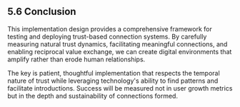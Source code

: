 ## 5.6 Conclusion

This implementation design provides a comprehensive framework for testing and deploying trust-based connection systems. By carefully measuring natural trust dynamics, facilitating meaningful connections, and enabling reciprocal value exchange, we can create digital environments that amplify rather than erode human relationships.

The key is patient, thoughtful implementation that respects the temporal nature of trust while leveraging technology's ability to find patterns and facilitate introductions. Success will be measured not in user growth metrics but in the depth and sustainability of connections formed.
